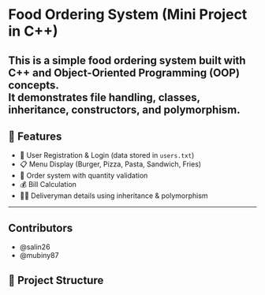 #  Food Ordering System (Mini Project in C++)
This is a simple **food ordering system** built with **C++ and Object-Oriented Programming (OOP)** concepts.  
It demonstrates file handling, classes, inheritance, constructors, and polymorphism.
---
## 🚀 Features
- 🔑 User Registration & Login (data stored in `users.txt`)
- 📋 Menu Display (Burger, Pizza, Pasta, Sandwich, Fries)
- 🛒 Order system with quantity validation
- 💰 Bill Calculation
- 👨‍💼 Deliveryman details using inheritance & polymorphism
---
## Contributors
- @salin26
- @mubiny87

## 📂 Project Structure
